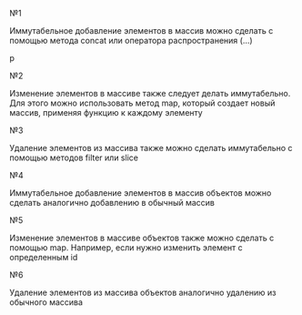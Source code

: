 №1
<p>Иммутабельное добавление элементов в массив можно сделать с помощью метода concat или оператора распространения (...)</p>p

№2
<p>Изменение элементов в массиве также следует делать иммутабельно.
Для этого можно использовать метод map, который создает новый массив, применяя функцию к каждому элементу</p>

№3
<p>Удаление элементов из массива также можно сделать иммутабельно с помощью методов filter или slice</p>
№4
<p>Иммутабельное добавление элементов в массив объектов можно сделать аналогично добавлению в обычный массив</p>
№5
<p>Изменение элементов в массиве объектов также можно сделать с помощью map.
Например, если нужно изменить элемент с определенным id</p>
№6
<p>Удаление элементов из массива объектов аналогично удалению из обычного массива</p>
